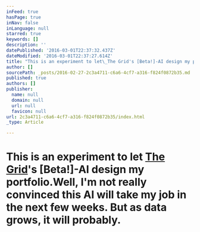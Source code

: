 ```yaml
---
inFeed: true
hasPage: true
inNav: false
inLanguage: null
starred: true
keywords: []
description: ''
datePublished: '2016-03-01T22:37:32.437Z'
dateModified: '2016-03-01T22:37:27.614Z'
title: "This is an experiment to let\_The Grid's [Beta!]-AI design my portfolio.Well, I'm not really convinced this AI will take my job in the next few weeks. But as data grows, it will probably.\_"
author: []
sourcePath: _posts/2016-02-27-2c3a4711-c6a6-4cf7-a316-f824f0872b35.md
published: true
authors: []
publisher:
  name: null
  domain: null
  url: null
  favicon: null
url: 2c3a4711-c6a6-4cf7-a316-f824f0872b35/index.html
_type: Article

---
```

# This is an experiment to let [The Grid][0]'s \[Beta!\]-AI design my portfolio.Well, I'm not really convinced this AI will take my job in the next few weeks. But as data grows, it will probably. 

[0]: http://thegrid.io/